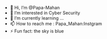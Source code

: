 - 👋 Hi, I’m @Papa-Mahan
- 👀 I’m interested in Cyber Security
- 🌱 I’m currently learning ...
- 📫 How to reach me : Papa_Mahan:Instgram
- ⚡ Fun fact: the sky is blue

<!---
Papa-Mahan/Papa-Mahan is a ✨ special ✨ repository because its `README.md` (this file) appears on your GitHub profile.
You can click the Preview link to take a look at your changes.
--->

